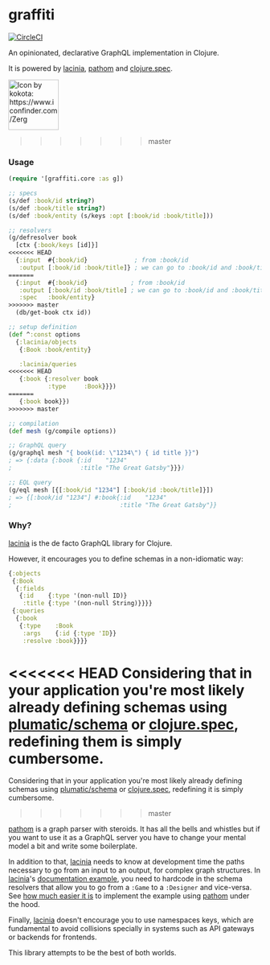 # graffiti

[![CircleCI](https://circleci.com/gh/denisidoro/graffiti/tree/master.svg?style=svg)](https://circleci.com/gh/denisidoro/graffiti/tree/master)

An opinionated, declarative GraphQL implementation in Clojure.

It is powered by [lacinia][lacinia], [pathom][pathom] and [clojure.spec][spec].

<img alt="Icon by kokota: https://www.iconfinder.com/Zerg" width="100" height="100" src="https://user-images.githubusercontent.com/3226564/54084366-77cc6d80-430e-11e9-99cc-8a30dea9f0bb.png" />


>>>>>>> master
### Usage

```clojure
(require '[graffiti.core :as g])

;; specs
(s/def :book/id string?)
(s/def :book/title string?)
(s/def :book/entity (s/keys :opt [:book/id :book/title]))

;; resolvers
(g/defresolver book
  [ctx {:book/keys [id]}]
<<<<<<< HEAD
  {:input  #{:book/id}             ; from :book/id
   :output [:book/id :book/title]} ; we can go to :book/id and :book/title
=======
  {:input  #{:book/id}            ; from :book/id
   :output [:book/id :book/title] ; we can go to :book/id and :book/title
   :spec   :book/entity}
>>>>>>> master
  (db/get-book ctx id))

;; setup definition
(def ^:const options
  {:lacinia/objects
   {:Book :book/entity}

   :lacinia/queries
<<<<<<< HEAD
   {:book {:resolver book
           :type     :Book}}})
=======
   {:book book}})
>>>>>>> master

;; compilation
(def mesh (g/compile options))

;; GraphQL query
(g/graphql mesh "{ book(id: \"1234\") { id title }}")
; => {:data {:book {:id    "1234"
;                   :title "The Great Gatsby"}}})

;; EQL query
(g/eql mesh [{[:book/id "1234"] [:book/id :book/title]}])
; => {[:book/id "1234"] #:book{:id    "1234"
;                              :title "The Great Gatsby"}}
```

### Why?

[lacinia][lacinia] is the de facto GraphQL library for Clojure.

However, it encourages you to define schemas in a non-idiomatic way:
```clojure
{:objects
 {:Book
  {:fields
   {:id    {:type '(non-null ID)}
    :title {:type '(non-null String)}}}}
 {:queries
  {:book
   {:type    :Book
    :args    {:id {:type 'ID}}
    :resolve :book}}}}
```
<<<<<<< HEAD
Considering that in your application you're most likely already defining schemas using [plumatic/schema][schema] or [clojure.spec][spec], redefining them is simply cumbersome.
=======
Considering that in your application you're most likely already defining schemas using [plumatic/schema][schema] or [clojure.spec][spec], redefining it is simply cumbersome.
>>>>>>> master

[pathom] is a graph parser with steroids. It has all the bells and whistles but if you want to use it as a GraphQL server you have to change your mental model a bit and write some boilerplate.

In addition to that, [lacinia][lacinia] needs to know at development time the paths necessary to go from an input to an output, for complex graph structures. In [lacinia][lacinia]'s [documentation example][game.tutorial], you need to hardcode in the schema resolvers that allow you to go from a `:Game` to a `:Designer` and vice-versa. See [how much easier it is](https://github.com/denisidoro/graffiti/blob/master/test/graffiti/game_test.clj) to implement the example using [pathom][pathom] under the hood.

Finally, [lacinia][lacinia] doesn't encourage you to use namespaces keys, which are fundamental to avoid collisions specially in systems such as API gateways or backends for frontends.

This library attempts to be the best of both worlds.

[lacinia]: https://github.com/walmartlabs/lacinia
[pathom]: https://github.com/wilkerlucio/pathom
[spec]: https://clojure.org/guides/spec
[schema]: https://github.com/plumatic/schema
[game.tutorial]: https://lacinia.readthedocs.io/en/latest/tutorial/designer-data.html
